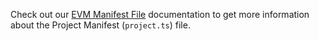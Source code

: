 Check out our [EVM Manifest File](../../build/manifest/chain-specific/ethereum.md) documentation to get more information about the Project Manifest (`project.ts`) file.

